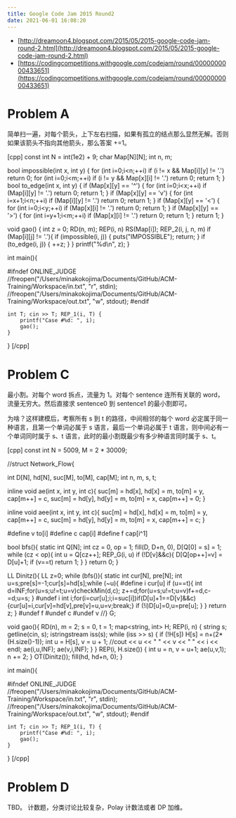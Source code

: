```yaml
---
title: Google Code Jam 2015 Round2
date: 2021-06-01 16:08:20
---
```


- [http://dreamoon4.blogspot.com/2015/05/2015-google-code-jam-round-2.html](http://dreamoon4.blogspot.com/2015/05/2015-google-code-jam-round-2.html)
- [https://codingcompetitions.withgoogle.com/codejam/round/0000000000433651](https://codingcompetitions.withgoogle.com/codejam/round/0000000000433651)

# Problem A
简单扫一遍，对每个箭头，上下左右扫描，如果有孤立的结点那么显然无解。否则如果该箭头不指向其他箭头，那么答案 +=1。

[cpp]
const int N = int(1e2) + 9;
char Map[N][N];
int n, m;

bool impossible(int x, int y) {
    for (int i=0;i<n;++i) if (i != x && Map[i][y] != '.') return 0;
    for (int i=0;i<m;++i) if (i != y && Map[x][i] != '.') return 0;
    return 1;
}
bool to_edge(int x, int y) {
    if (Map[x][y] == '^') {
        for (int i=0;i<x;++i) if (Map[i][y] != '.') return 0;
        return 1;
    }
    if (Map[x][y] == 'v') {
        for (int i=x+1;i<n;++i) if (Map[i][y] != '.') return 0;
        return 1;
    }
    if (Map[x][y] == '<') {
        for (int i=0;i<y;++i) if (Map[x][i] != '.') return 0;
        return 1;
    }
    if (Map[x][y] == '>') {
        for (int i=y+1;i<m;++i) if (Map[x][i] != '.') return 0;
        return 1;
    }
    return 1;
}
 
void gao() {
    int z = 0;
    RD(n, m); REP(i, n) RS(Map[i]);
    REP_2(i, j, n, m) if (Map[i][j] != '.'){
        if (impossible(i, j)) {
            puts("IMPOSSIBLE");
            return;
        }
        if (to_edge(i, j)) {
            ++z;
        }
    }
    printf("%d\n", z);
}
 
int main(){
     
#ifndef ONLINE_JUDGE
    //freopen("/Users/minakokojima/Documents/GitHub/ACM-Training/Workspace/in.txt", "r", stdin);
    //freopen("/Users/minakokojima/Documents/GitHub/ACM-Training/Workspace/out.txt", "w", stdout);
#endif

    int T; cin >> T; REP_1(i, T) {
        printf("Case #%d: ", i);
        gao();
    }
}
[/cpp]

# Problem C
最小割。对每个 word 拆点，流量为 1。对每个 sentence 连所有关联的 word，流量无穷大。然后直接求 sentence0 到 sentence1 的最小割即可。

为啥？这样建模后，考察所有 s 到 t 的路径，中间相邻的每个 word 必定属于同一种语言，且第一个单词必属于 s 语言，最后一个单词必属于 t 语言，则中间必有一个单词同时属于 s、t 语言，此时的最小割既最少有多少种语言同时属于 s、t。

[cpp]
const int N = 5009, M = 2 * 30009;
 
//struct Network_Flow{
 
int D[N], hd[N], suc[M], to[M], cap[M];
int n, m, s, t;
 
inline void ae(int x, int y, int c){
    suc[m] = hd[x], hd[x] = m, to[m] = y, cap[m++] = c,
    suc[m] = hd[y], hd[y] = m, to[m] = x, cap[m++] = 0;
}
 
inline void aee(int x, int y, int c){
    suc[m] = hd[x], hd[x] = m, to[m] = y, cap[m++] = c,
    suc[m] = hd[y], hd[y] = m, to[m] = x, cap[m++] = c;
}
 
#define v to[i]
#define c cap[i]
#define f cap[i^1]
 
bool bfs(){
    static int Q[N]; int cz = 0, op = 1;
    fill(D, D+n, 0), D[Q[0] = s] = 1; while (cz < op){
        int u = Q[cz++]; REP_G(i, u) if (!D[v]&&c){
            D[Q[op++]=v] = D[u]+1;
            if (v==t) return 1;
        }
    }
    return 0;
}
 
LL Dinitz(){
    LL z=0; while (bfs()){
        static int cur[N], pre[N];
        int u=s;pre[s]=-1;cur[s]=hd[s];while (~u){
#define i cur[u]
            if (u==t){
                int d=INF;for(u=s;u!=t;u=v)checkMin(d,c);
                z+=d;for(u=s;u!=t;u=v)f+=d,c-=d;u=s;
            }
#undef i
            int i;for(i=cur[u];i;i=suc[i])if(D[u]+1==D[v]&&c){cur[u]=i,cur[v]=hd[v],pre[v]=u,u=v;break;}
            if (!i)D[u]=0,u=pre[u];
        }
    }
    return z;
}
#undef f
#undef c
#undef v
//} G;
 
void gao(){
    RD(n), m = 2; s = 0, t = 1;
    map<string, int> H;
    REP(i, n) {
        string s; getline(cin, s); istringstream iss(s);
        while (iss >> s) {
            if (!H[s]) H[s] = n+(2*(H.size()-1));
            int u = H[s], v = u + 1;
            //cout << u << " " << v << " " << i << endl;
            ae(i,u,INF); ae(v,i,INF);
        }
    }
    REP(i, H.size()) {
        int u = n, v = u+1;
        ae(u,v,1); n += 2;
    }
    OT(Dinitz());
    fill(hd, hd+n, 0);
}
 
int main(){
     
#ifndef ONLINE_JUDGE
    //freopen("/Users/minakokojima/Documents/GitHub/ACM-Training/Workspace/in.txt", "r", stdin);
    //freopen("/Users/minakokojima/Documents/GitHub/ACM-Training/Workspace/out.txt", "w", stdout);
#endif

    int T; cin >> T; REP_1(i, T) {
        printf("Case #%d: ", i);
        gao();
    }
}
[/cpp]

# Problem D
TBD。
计数题，分类讨论比较复杂，Polay 计数法或者 DP 加维。
